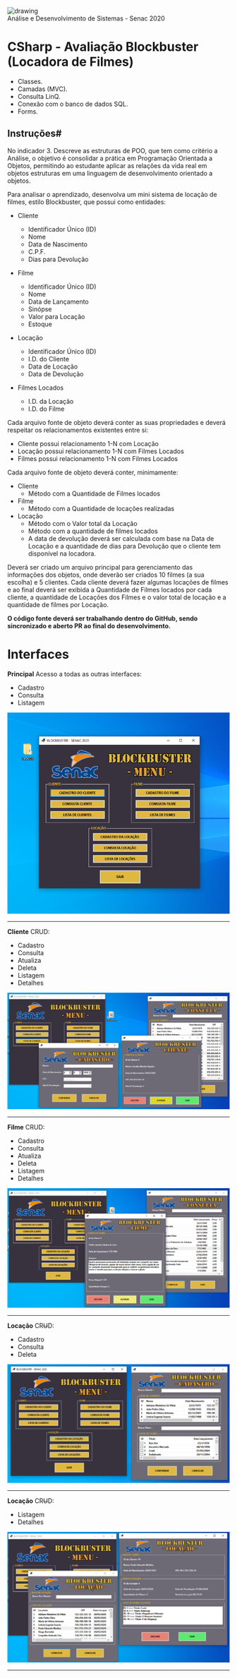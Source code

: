 <img src="https://www.ead.senac.br/arquivo/api/download/publico/1134" alt="drawing" width="400"/><br>
Análise e Desenvolvimento de Sistemas - Senac 2020
# CSharp - Avaliação Blockbuster (Locadora de Filmes)

- Classes.
- Camadas (MVC).
- Consulta LinQ.
- Conexão com o banco de dados SQL.
- Forms.

## Instruções# 

No indicador 3. Descreve as estruturas de POO, que tem como critério a Análise, o objetivo é consolidar a prática em Programação Orientada a Objetos, permitindo ao estudante aplicar as relações da vida real em objetos estruturas em uma linguagem de desenvolvimento orientado a objetos.

Para analisar o aprendizado, desenvolva um mini sistema de locação de filmes, estilo Blockbuster, que possui como entidades:

* Cliente
    - Identificador Único (ID)
    - Nome
    - Data de Nascimento
    - C.P.F.
    - Dias para Devolução
    
* Filme
    - Identificador Único (ID)
    - Nome
    - Data de Lançamento
    - Sinópse
    - Valor para Locação
    - Estoque
    
* Locação
    - Identificador Único (ID)
    - I.D. do Cliente
    - Data de Locação
    - Data de Devolução
    
* Filmes Locados
    - I.D. da Locação
    - I.D. do Filme

Cada arquivo fonte de objeto deverá conter as suas propriedades e deverá respeitar os relacionamentos existentes entre si:
* Cliente possui relacionamento 1-N com Locação
* Locação possui relacionamento 1-N com Filmes Locados
* Filmes possui relacionamento 1-N com Filmes Locados

Cada arquivo fonte de objeto deverá conter, minimamente:
* Cliente
    - Método com a Quantidade de Filmes locados
* Filme
    - Método com a Quantidade de locações realizadas
* Locação
    - Método com o Valor total da Locação
    - Método com a quantidade de filmes locados
    - A data de devolução deverá ser calculada com base na Data de Locação e a quantidade de dias para Devolução que o cliente tem disponível na locadora.

Deverá ser criado um arquivo principal para gerenciamento das informações dos objetos, onde deverão ser criados 10 filmes (a sua escolha) e 5 clientes. Cada cliente deverá fazer algumas locações de filmes e ao final deverá ser exibida a Quantidade de Filmes locados por cada cliente, a quantidade de Locações dos Filmes e o valor total de locação e a quantidade de filmes por Locação.

**O código fonte deverá ser trabalhando dentro do GitHub, sendo sincronizado e aberto PR ao final do desenvolvimento.**

# Interfaces
**Principal**
Acesso a todas as outras interfaces:
- Cadastro
- Consulta
- Listagem

<img src="/img/principal.png"/>

---
**Cliente**
CRUD:
- Cadastro
- Consulta
- Atualiza
- Deleta
- Listagem
- Detalhes

<img src="/img/cadastroCliente.png"/>

---
**Filme**
CRUD:
- Cadastro
- Consulta
- Atualiza
- Deleta
- Listagem
- Detalhes
<img src="/img/consultaFilme.png"/>

---
**Locação**
CR<del>U</del>D:
- Cadastro
- Consulta
- Deleta

<img src="/img/locacao.png"/>

---
**Locação**
CR<del>U</del>D:
- Listagem
- Detalhes

<img src="/img/consultaLocacao.png"/>

---
